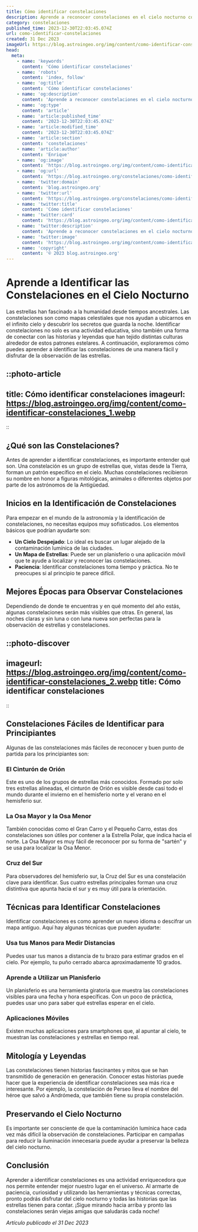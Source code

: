 ```yaml
---
title: Cómo identificar constelaciones
description: Aprende a reconocer constelaciones en el cielo nocturno con nuestros sencillos pasos y consejos para astrónomos principiantes. ¡Mira hacia las estrellas!
category: constelaciones
published_time: 2023-12-30T22:03:45.074Z
url: como-identificar-constelaciones
created: 31 Dec 2023
imageUrl: https://blog.astroingeo.org/img/content/como-identificar-constelaciones_1.webp
head:
  meta:
    - name: 'keywords'
      content: 'Cómo identificar constelaciones'
    - name: 'robots'
      content: 'index, follow'
    - name: 'og:title'
      content: 'Cómo identificar constelaciones'
    - name: 'og:description'
      content: 'Aprende a reconocer constelaciones en el cielo nocturno con nuestros sencillos pasos y consejos para astrónomos principiantes. ¡Mira hacia las estrellas!'
    - name: 'og:type'
      content: 'article'
    - name: 'article:published_time'
      content: '2023-12-30T22:03:45.074Z'
    - name: 'article:modified_time'
      content: '2023-12-30T22:03:45.074Z'
    - name: 'article:section'
      content: 'constelaciones'
    - name: 'article:author'
      content: 'Enrique'
    - name: 'og:image'
      content: 'https://blog.astroingeo.org/img/content/como-identificar-constelaciones_1.webp'
    - name: 'og:url'
      content: 'https://blog.astroingeo.org/constelaciones/como-identificar-constelaciones'
    - name: 'twitter:domain'
      content: 'blog.astroingeo.org'
    - name: 'twitter:url'
      content: 'https://blog.astroingeo.org/constelaciones/como-identificar-constelaciones'
    - name: 'twitter:title'
      content: 'Cómo identificar constelaciones'
    - name: 'twitter:card'
      content: 'https://blog.astroingeo.org/img/content/como-identificar-constelaciones_1.webp'
    - name: 'twitter:description'
      content: 'Aprende a reconocer constelaciones en el cielo nocturno con nuestros sencillos pasos y consejos para astrónomos principiantes. ¡Mira hacia las estrellas!'
    - name: 'twitter:image'
      content: 'https://blog.astroingeo.org/img/content/como-identificar-constelaciones_1.webp'
    - name: 'copyright'
      content: '© 2023 blog.astroingeo.org'
---
```

# Aprende a Identificar las Constelaciones en el Cielo Nocturno

Las estrellas han fascinado a la humanidad desde tiempos ancestrales. Las constelaciones son como mapas celestiales que nos ayudan a ubicarnos en el infinito cielo y descubrir los secretos que guarda la noche. Identificar constelaciones no solo es una actividad educativa, sino también una forma de conectar con las historias y leyendas que han tejido distintas culturas alrededor de estos patrones estelares. A continuación, exploraremos cómo puedes aprender a identificar las constelaciones de una manera fácil y disfrutar de la observación de las estrellas.

::photo-article
---
title: Cómo identificar constelaciones
imageurl: https://blog.astroingeo.org/img/content/como-identificar-constelaciones_1.webp
---
::

## ¿Qué son las Constelaciones?

Antes de aprender a identificar constelaciones, es importante entender qué son. Una constelación es un grupo de estrellas que, vistas desde la Tierra, forman un patrón específico en el cielo. Muchas constelaciones recibieron su nombre en honor a figuras mitológicas, animales o diferentes objetos por parte de los astrónomos de la Antigüedad.

## Inicios en la Identificación de Constelaciones

Para empezar en el mundo de la astronomía y la identificación de constelaciones, no necesitas equipos muy sofisticados. Los elementos básicos que podrían ayudarte son:

- **Un Cielo Despejado**: Lo ideal es buscar un lugar alejado de la contaminación lumínica de las ciudades.
- **Un Mapa de Estrellas**: Puede ser un planisferio o una aplicación móvil que te ayude a localizar y reconocer las constelaciones.
- **Paciencia**: Identificar constelaciones toma tiempo y práctica. No te preocupes si al principio te parece difícil.

## Mejores Épocas para Observar Constelaciones

Dependiendo de donde te encuentras y en qué momento del año estás, algunas constelaciones serán más visibles que otras. En general, las noches claras y sin luna o con luna nueva son perfectas para la observación de estrellas y constelaciones.


::photo-discover
---
imageurl: https://blog.astroingeo.org/img/content/como-identificar-constelaciones_2.webp
title: Cómo identificar constelaciones
---
::

## Constelaciones Fáciles de Identificar para Principiantes

Algunas de las constelaciones más fáciles de reconocer y buen punto de partida para los principiantes son:

### El Cinturón de Orión

Este es uno de los grupos de estrellas más conocidos. Formado por solo tres estrellas alineadas, el cinturón de Orión es visible desde casi todo el mundo durante el invierno en el hemisferio norte y el verano en el hemisferio sur.

### La Osa Mayor y la Osa Menor

También conocidas como el Gran Carro y el Pequeño Carro, estas dos constelaciones son útiles por contener a la Estrella Polar, que indica hacia el norte. La Osa Mayor es muy fácil de reconocer por su forma de "sartén" y se usa para localizar la Osa Menor.

### Cruz del Sur

Para observadores del hemisferio sur, la Cruz del Sur es una constelación clave para identificar. Sus cuatro estrellas principales forman una cruz distintiva que apunta hacia el sur y es muy útil para la orientación.

## Técnicas para Identificar Constelaciones

Identificar constelaciones es como aprender un nuevo idioma o descifrar un mapa antiguo. Aquí hay algunas técnicas que pueden ayudarte:

### Usa tus Manos para Medir Distancias

Puedes usar tus manos a distancia de tu brazo para estimar grados en el cielo. Por ejemplo, tu puño cerrado abarca aproximadamente 10 grados.

### Aprende a Utilizar un Planisferio

Un planisferio es una herramienta giratoria que muestra las constelaciones visibles para una fecha y hora específicas. Con un poco de práctica, puedes usar uno para saber qué estrellas esperar en el cielo.

### Aplicaciones Móviles

Existen muchas aplicaciones para smartphones que, al apuntar al cielo, te muestran las constelaciones y estrellas en tiempo real.

## Mitología y Leyendas

Las constelaciones tienen historias fascinantes y mitos que se han transmitido de generación en generación. Conocer estas historias puede hacer que la experiencia de identificar constelaciones sea más rica e interesante. Por ejemplo, la constelación de Perseo lleva el nombre del héroe que salvó a Andrómeda, que también tiene su propia constelación.

## Preservando el Cielo Nocturno

Es importante ser consciente de que la contaminación lumínica hace cada vez más difícil la observación de constelaciones. Participar en campañas para reducir la iluminación innecesaria puede ayudar a preservar la belleza del cielo nocturno.

## Conclusión

Aprender a identificar constelaciones es una actividad enriquecedora que nos permite entender mejor nuestro lugar en el universo. Al armarte de paciencia, curiosidad y utilizando las herramientas y técnicas correctas, pronto podrás disfrutar del cielo nocturno y todas las historias que las estrellas tienen para contar. ¡Sigue mirando hacia arriba y pronto las constelaciones serán viejas amigas que saludarás cada noche!

_Artículo publicado el 31 Dec 2023_